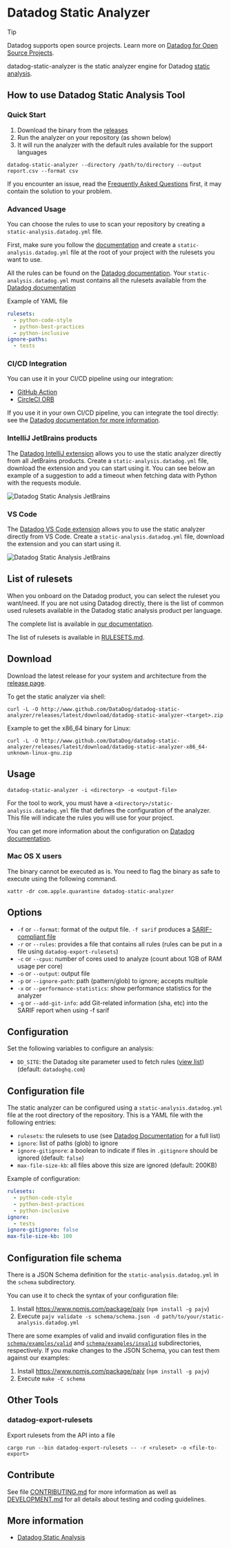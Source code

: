 # Datadog Static Analyzer

> [!TIP]
> Datadog supports open source projects. Learn more on [Datadog for Open Source Projects](https://www.datadoghq.com/partner/open-source/).

datadog-static-analyzer is the static analyzer engine for Datadog [static analysis](https://www.datadoghq.com/static-analysis/).

## How to use Datadog Static Analysis Tool


### Quick Start

1. Download the binary from the [releases](https://github.com/DataDog/datadog-static-analyzer/releases)
2. Run the analyzer on your repository (as shown below)
3. It will run the analyzer with the default rules available for the support languages

```shell
datadog-static-analyzer --directory /path/to/directory --output report.csv --format csv
```

If you encounter an issue, read the [Frequently Asked Questions](FAQ.md) first, it may contain
the solution to your problem.

### Advanced Usage

You can choose the rules to use to scan your repository by creating a `static-analysis.datadog.yml` file.

First, make sure you follow the [documentation](https://docs.datadoghq.com/code_analysis/static_analysis)
and create a `static-analysis.datadog.yml` file at the root of your project with the rulesets you want to use.

All the rules can be found on the [Datadog documentation](https://docs.datadoghq.com/code_analysis/static_analysis_rules). Your `static-analysis.datadog.yml` must contains all the rulesets available from the [Datadog documentation](https://docs.datadoghq.com/code_analysis/static_analysis_rules)

Example of YAML file

```yaml
rulesets:
  - python-code-style
  - python-best-practices
  - python-inclusive
ignore-paths:
  - tests
```


### CI/CD Integration

You can use it in your CI/CD pipeline using our integration:
- [GitHub Action](https://github.com/DataDog/datadog-static-analyzer-github-action)
- [CircleCI ORB](https://circleci.com/developer/orbs/orb/datadog/datadog-static-analyzer-circleci-orb)

If you use it in your own CI/CD pipeline, you can integrate the tool directly: see the [Datadog documentation for more information](https://docs.datadoghq.com/continuous_integration/static_analysis/?tab=other).


### IntelliJ JetBrains products

The [Datadog IntelliJ extension](https://plugins.jetbrains.com/plugin/19495-datadog) allows you to use the static analyzer directly from all JetBrains products.
Create a `static-analysis.datadog.yml` file, download the extension and you can start using it. You can see below an example of a suggestion to add a timeout
when fetching data with Python with the requests module.

![Datadog Static Analysis JetBrains](misc/imgs/jetbrains.gif)


### VS Code

The [Datadog VS Code extension](https://marketplace.visualstudio.com/items?itemName=Datadog.datadog-vscode) allows you to use the static analyzer directly from VS Code.
Create a `static-analysis.datadog.yml` file, download the extension and you can start using it.

![Datadog Static Analysis JetBrains](misc/imgs/vscode.gif)

## List of rulesets

When you onboard on the Datadog product, you can select the ruleset you want/need. If you are not using Datadog directly, 
there is the list of common used rulesets available in the Datadog static analysis product per language.

The complete list is available in [our documentation](https://docs.datadoghq.com/continuous_integration/static_analysis).

The list of rulesets is available in [RULESETS.md](RULESETS.md).

## Download

Download the latest release for your system and architecture from the [release page](https://github.com/DataDog/datadog-static-analyzer/releases/latest).

To get the static analyzer via shell:

```shell
curl -L -O http://www.github.com/DataDog/datadog-static-analyzer/releases/latest/download/datadog-static-analyzer-<target>.zip
```

Example to get the x86_64 binary for Linux:

```shell
curl -L -O http://www.github.com/DataDog/datadog-static-analyzer/releases/latest/download/datadog-static-analyzer-x86_64-unknown-linux-gnu.zip
```

## Usage

```shell
datadog-static-analyzer -i <directory> -o <output-file>
```

For the tool to work, you must have a `<directory>/static-analysis.datadog.yml` file that defines the configuration of the analyzer. This file will indicate the rules you will use for your project.

You can get more information about the configuration on [Datadog documentation](https://docs.datadoghq.com/continuous_integration/static_analysis).

### Mac OS X users

The binary cannot be executed as is. You need to flag the binary as safe to execute using the following command.

```shell
xattr -dr com.apple.quarantine datadog-static-analyzer
```

## Options

 - `-f` or `--format`: format of the output file. `-f sarif` produces a [SARIF-compliant file](https://www.oasis-open.org/committees/tc_home.php?wg_abbrev=sarif)
 - `-r` or `--rules`: provides a file that contains all rules (rules can be put in a file using `datadog-export-rulesets`)
 - `-c` or `--cpus`: number of cores used to analyze (count about 1GB of RAM usage per core)
 - `-o` or `--output`: output file
 - `-p` or `--ignore-path`: path (pattern/glob) to ignore; accepts multiple
 - `-x` or `--performance-statistics`: show performance statistics for the analyzer
 - `-g` or `--add-git-info`: add Git-related information (sha, etc) into the SARIF report when using -f sarif


## Configuration

Set the following variables to configure an analysis:

 - `DD_SITE`: the Datadog site parameter used to fetch rules ([view list](https://docs.datadoghq.com/getting_started/site/)) (default: `datadoghq.com`)

## Configuration file

The static analyzer can be configured using a `static-analysis.datadog.yml` file
at the root directory of the repository. This is a YAML file with the following entries:

 - `rulesets`: the rulesets to use (see [Datadog Documentation](https://docs.datadoghq.com/continuous_integration/static_analysis/rules) for a full list)
 - `ignore`: list of paths (glob) to ignore
 - `ignore-gitignore`: a boolean to indicate if files in `.gitignore` should be ignored (default: `false`)
 - `max-file-size-kb`: all files above this size are ignored (default: 200KB)


Example of configuration:

```yaml
rulesets:
  - python-code-style
  - python-best-practices
  - python-inclusive
ignore:
  - tests
ignore-gitignore: false
max-file-size-kb: 100
```

## Configuration file schema

There is a JSON Schema definition for the `static-analysis.datadog.yml` in the `schema` subdirectory.

You can use it to check the syntax of your configuration file:

1. Install https://www.npmjs.com/package/pajv (`npm install -g pajv`)
2. Execute `pajv validate -s schema/schema.json -d path/to/your/static-analysis.datadog.yml`

There are some examples of valid and invalid configuration files in the [`schema/examples/valid`](schema/examples/valid)
and [`schema/examples/invalid`](schema/examples/invalid) subdirectories, respectively. If you make changes to the JSON
Schema, you can test them against our examples:

1. Install https://www.npmjs.com/package/pajv (`npm install -g pajv`)
2. Execute `make -C schema`

## Other Tools

### datadog-export-rulesets

Export rulesets from the API into a file

```shell
cargo run --bin datadog-export-rulesets -- -r <ruleset> -o <file-to-export>
```

## Contribute

See file [CONTRIBUTING.md](CONTRIBUTING.md) for more information as well as [DEVELOPMENT.md](DEVELOPMENT.md)
for all details about testing and coding guidelines.

## More information

 - [Datadog Static Analysis](https://docs.datadoghq.com/continuous_integration/static_analysis)
